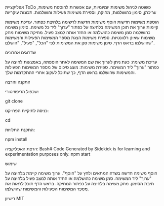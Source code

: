 אפליקציית ToDo פשוטה לניהול משימות יומיומיות, עם אפשרות להוספת משימות, עריכתן, סימון כהושלמות, מחיקה, וספירת משימות פעילות והושלמות.
תכונות עיקריות

הוספת משימות חדשות
הוסף משימות חדשות לרשימה בלחיצת כפתור.
עריכת משימות קיימות
ערוך את תוכן המשימה בלחיצה על כפתור "ערוך" ליד כל משימה.
סימון משימה כהושלמה
סמן משימה כהושלמה או החזר אותה למצב פעיל.
מחיקת משימות
מחק משימות שאינן רלוונטיות.
ספירת משימות
הצגת מספר המשימות הפעילות והמשימות שהושלמו בראש הדף.
סינון משימות
סנן את המשימות לפי "הכל", "פעיל", "הושלם".

שדרוגים אחרונים

עריכת משימה:
כעת ניתן לערוך את שם המשימה לאחר הוספתה, באמצעות לחיצה על כפתור "ערוך" ליד המשימה.
ספירת משימות:
מוצג סיכום של מספר המשימות הפעילות והמשימות שהושלמו בראש הדף, כך שתוכל לעקוב אחרי ההתקדמות שלך.

התקנה והרצה


שכפול הריפוזיטורי:

git clone <repository-url>

כניסה לתיקיית הפרויקט:

cd <project-directory>

התקנת התלויות:

npm install

הרצת האפליקציה:
Bash# Code Generated by Sidekick is for learning and experimentation purposes only.
npm start

שימוש

הוסף משימה חדשה בשדה המתאים ולחץ על "הוסף".
ערוך משימה קיימת בלחיצה על "ערוך" ליד המשימה.
סמן משימה כהושלמה או החזר אותה למצב פעיל בלחיצה על תיבת הסימון.
מחק משימה בלחיצה על כפתור המחיקה.
בראש הדף תוכל לראות את מספר המשימות הפעילות והמשימות שהושלמו.

רישיון
MIT